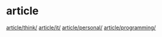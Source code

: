 # article

[article/think/](think)
[article/it/](it)
[article/personal/](personal)
[article/programming/](programming)
